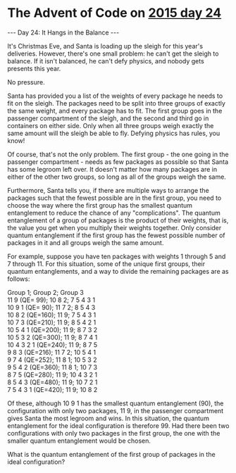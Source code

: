 # The Advent of Code on [2015 day 24](https://adventofcode.com/2015/day/24)

--- Day 24: It Hangs in the Balance ---

It's Christmas Eve, and Santa is loading up the sleigh for this year's deliveries.  However, there's one small problem: he can't get the sleigh to balance.  If it isn't balanced, he can't defy physics, and nobody gets presents this year.

No pressure.

Santa has provided you a list of the weights of every package he needs to fit on the sleigh.  The packages need to be split into three groups of exactly the same weight, and every package has to fit.  The first group goes in the passenger compartment of the sleigh, and the second and third go in containers on either side.  Only when all three groups weigh exactly the same amount will the sleigh be able to fly.  Defying physics has rules, you know!

Of course, that's not the only problem.  The first group - the one going in the passenger compartment - needs as few packages as possible so that Santa has some legroom left over.  It doesn't matter how many packages are in either of the other two groups, so long as all of the groups weigh the same.

Furthermore, Santa tells you, if there are multiple ways to arrange the packages such that the fewest possible are in the first group, you need to choose the way where the first group has the smallest quantum entanglement to reduce the chance of any "complications".  The quantum entanglement of a group of packages is the product of their weights, that is, the value you get when you multiply their weights together.  Only consider quantum entanglement if the first group has the fewest possible number of packages in it and all groups weigh the same amount.

For example, suppose you have ten packages with weights 1 through 5 and 7 through 11.  For this situation, some of the unique first groups, their quantum entanglements, and a way to divide the remaining packages are as follows:

Group 1;             Group 2; Group 3\
11 9       (QE= 99); 10 8 2;  7 5 4 3 1\
10 9 1     (QE= 90); 11 7 2;  8 5 4 3\
10 8 2     (QE=160); 11 9;    7 5 4 3 1\
10 7 3     (QE=210); 11 9;    8 5 4 2 1\
10 5 4 1   (QE=200); 11 9;    8 7 3 2\
10 5 3 2   (QE=300); 11 9;    8 7 4 1\
10 4 3 2 1 (QE=240); 11 9;    8 7 5\
9 8 3      (QE=216); 11 7 2;  10 5 4 1\
9 7 4      (QE=252); 11 8 1;  10 5 3 2\
9 5 4 2    (QE=360); 11 8 1;  10 7 3\
8 7 5      (QE=280); 11 9;    10 4 3 2 1\
8 5 4 3    (QE=480); 11 9;    10 7 2 1\
7 5 4 3 1  (QE=420); 11 9;    10 8 2

Of these, although 10 9 1 has the smallest quantum entanglement (90), the configuration with only two packages, 11 9, in the passenger compartment gives Santa the most legroom and wins.  In this situation, the quantum entanglement for the ideal configuration is therefore 99.  Had there been two configurations with only two packages in the first group, the one with the smaller quantum entanglement would be chosen.

What is the quantum entanglement of the first group of packages in the ideal configuration?